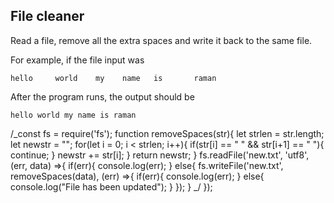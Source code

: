 ## File cleaner

Read a file, remove all the extra spaces and write it back to the same file.

For example, if the file input was

```
hello     world    my    name   is       raman
```

After the program runs, the output should be

```
hello world my name is raman
```

/_const fs = require('fs');
function removeSpaces(str){
let strlen = str.length;
let newstr = "";
for(let i = 0; i < strlen; i++){
if(str[i] == " " && str[i+1] == " "){
continue;
}
newstr += str[i];
}
return newstr;
}
fs.readFile('new.txt', 'utf8', (err, data) =>{
if(err){
console.log(err);
}
else{
fs.writeFile('new.txt', removeSpaces(data), (err) =>{
if(err){
console.log(err);
}
else{
console.log("File has been updated");
}
});
}
_/ });
